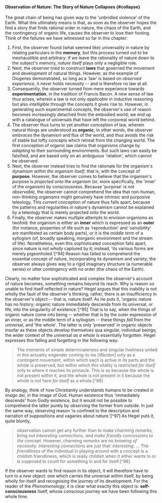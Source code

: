#### Observation of Nature: The Story of Nature Collapses {#collapse}

The great chain of being has given way to the 'unbridled violence' of the Earth.
What this ultimately means is that, as soon as the observer hopes the find a
story that finds rational order in nature, the chaos of the Earth, and the
contingency of organic life, causes the observer to lose their footing. Think of
the failures we have witnessed so far in this chapter:

1. First, the observer found (what seemed like) universality in nature by
   relating particulars in the **memory**, but this process turned out to be
   inexhaustible and arbitrary: if we leave the rationality of nature down to
   the subject's memory, *nature itself* plays only a negligible role.
2. Next, the observer tried to construct **laws** that governed the movement and
   development of natural things. However, as the example of Diogenes
   demonstrated, so long as a 'law' is based on *observed experience*, it never
   holds necessity -- and is therefore no law at all.
3. Consequently, the observer turned from mere experience towards
   **experimentation**, in the tradition of Francis Bacon. A new sense of law
   thus arises, wherein a law is not only *applicable* in inductive reasoning
   but also *intelligible* through the concepts it gives rise to. However, in
   generating such experimental concepts, the observer's use of reason becomes
   increasingly detached from the embodied world; we end up with a catalogue of
   universals that have left the corporeal world behind.
4. The observer thus turns to yet another conception of law, wherein natural
   things are understood as **organic**; in other words, the observer *embraces*
   the dynamism and flux of the world, and thus avoids the risk of stable but
   lofty concepts which retreat from the changing world. The first conception of
   organic law claims that organisms change by *adapting* to their surrounding
   environments. But such laws can easily be falsified, and are based only on an
   ambiguous 'relation', which cannot be observed.
5. Next, the observer instead tries to find the rationale for the organism's
   dynamism *within the organism itself*; that is, with the concept of
   **purpose**. However, the observer comes to believe that the organism's
   purpose is *projected onto* the organism (or, more specifically, the 'inner'
   of the organism) by consciousness. Because 'purpose' is not *observable*, the
   observer cannot comprehend the idea that non-human, non-thinking organisms
   might genuinely have intrinsic and purposive teleology. This current
   conception of nature thus falls apart, because the patterns and regularities
   in nature's dynamism cannot be explained by a teleology that is merely
   projected onto the world.
6. Finally, the observer makes multiple attempts to envision organisms as
   twofold: the organism is either an **inner** which is expressed as an
   **outer** (for instance, properties of life such as 'reproduction' and
   'sensibility' are manifested as certain body parts), or it is the *middle
   term* of a syllogism (of, broadly speaking, inorganic environment and the
   stream of life). Nonetheless, even this sophisticated conception falls apart,
   since nature is not *wholly* captured by it; instead, 'its various forms are
   merely pigeonholed.'[^94] Reason has failed to comprehend the essential
   concept of nature, incorporating its dynamism and variety; the observer
   always gives way to a rigid imaginary structure (a numerable series) or utter
   contingency with no order (the chaos of the Earth).

Clearly, no matter how sophisticated and complex the observer's account of
nature becomes, something remains beyond its reach. Why is reason so unable to find
itself reflected in nature? Hegel argues that this inability is not wholly the
fault of the observer's thinking; rather, there is an insufficiency in the
observer's *object* -- that is, nature itself. As he puts it, 'organic nature
has no history; organic nature immediately descends from its universal, or life,
into the singularity of existence.'[^95] That is to say, when the things of
organic nature come into being -- whether that is by the outer expression of an
inner, or as the middle term of a syllogism -- these things *fall* from the
universal, and 'the whole'. The latter is only 'preserved' in organic objects
insofar as these objects develop themselves qua singular, individual beings; the
wider context of the universal *as a whole* is essentially forgotten. Hegel
expresses this falling and forgetting in the following way:

> The moments of simple determinateness and singular liveliness united in this
> actuality engender coming-to-be [*Werden*] only as a contingent movement,
> within which each is active in its parts and the whole is preserved, but
> within which this vitality is restricted *for itself* only to where it reaches
> its pinnacle. This is so because the whole is not present within it, and the
> whole is not present in it because the whole is not here *for itself* as a
> whole.[^96]

By analogy, think of how Christianity understands humans to be created *in imago
dei*, in the image of God. Human existence thus 'immediately descends' from
Godly existence, but it would not be possible to comprehend the latter purely by
*observing* the former from outside. In just the same way, observing reason 'is
confined to the description and narration of suppositions and vagaries about
nature.'[^97] As Hegel puts it, quite bluntly,

> observation cannot get any further than to *make charming remarks, bring out
> interesting connections, and make friendly concessions to the concept.*
> However, charming *remarks* are no *knowing of necessity. Interesting
> connections* are just that: *interesting.* ... The *friendliness* of the
> individual in playing around with a concept is a childish friendliness, which
> is really childish when it either wants to or is supposed to count for
> something in and for itself.[^98]

If the observer wants to find reason in its object, it will therefore have to
turn to a *new* object: one which carries the universal within itself, by being
wholly for-itself and recognising the journey of its development. For the reader
of the *Phenomenology*, it is clear what exactly this object is:
**self-consciousness** itself, whose conscious journey we have been following
this whole time.
